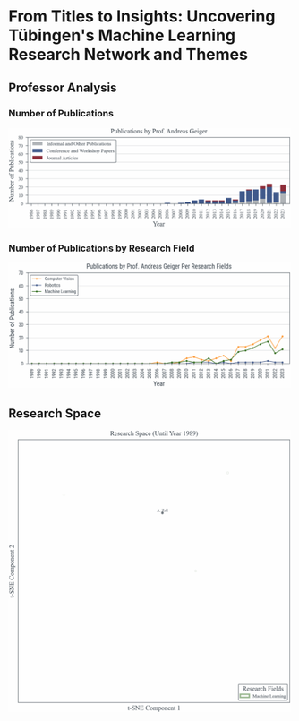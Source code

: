 # From Titles to Insights: Uncovering Tübingen's Machine Learning Research Network and Themes

## Professor Analysis

### Number of Publications

![](plt/PublicationsPerProfessor/PublicationsPerProfessor.gif)

### Number of Publications by Research Field

![](plt/PublicationsPerProfessorPerResearchFields/PublicationsPerProfessorPerResearchFields.gif)

## Research Space

![](plt/ResearchSpace/ResearchSpace.gif)
